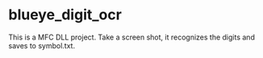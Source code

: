 # blueye_digit_ocr
This is a MFC DLL project. Take a screen shot, it recognizes the digits and saves to symbol.txt.
